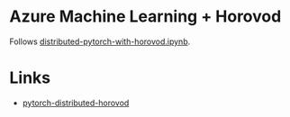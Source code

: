 # Azure Machine Learning + Horovod

Follows
[distributed-pytorch-with-horovod.ipynb](https://github.com/Azure/MachineLearningNotebooks/blob/master/how-to-use-azureml/ml-frameworks/pytorch/training/distributed-pytorch-with-horovod/distributed-pytorch-with-horovod.ipynb).

# Links

- [pytorch-distributed-horovod](https://ml.azure.com/experiments/id/711e287f-f51b-4a6d-b466-ab9720c31210?wsid=/subscriptions/48bbc269-ce89-4f6f-9a12-c6f91fcb772d/resourcegroups/aml1p-rg/workspaces/aml1p-ml-wus2&tid=72f988bf-86f1-41af-91ab-2d7cd011db47)

